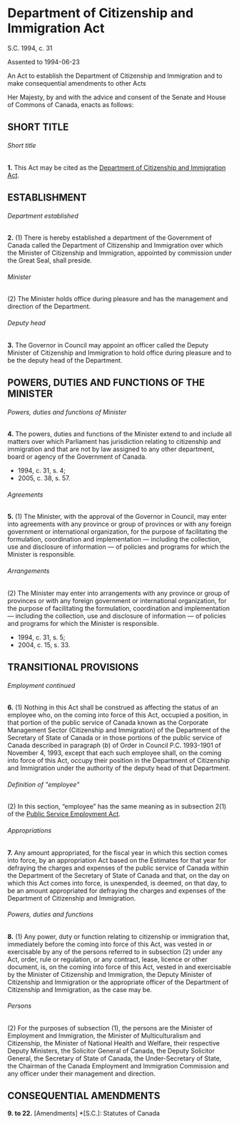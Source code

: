 # Department of Citizenship and Immigration Act

S.C. 1994, c. 31

Assented to 1994-06-23

An Act to establish the Department of Citizenship and Immigration and to make consequential amendments to other Acts

Her Majesty, by and with the advice and consent of the Senate and House of Commons of Canada, enacts as follows:

## SHORT TITLE

###### Short title

**1.** This Act may be cited as the [Department of Citizenship and Immigration Act](/canada/eng/acts/C/C-29.4.md).

## ESTABLISHMENT

###### Department established

**2.** (1) There is hereby established a department of the Government of Canada called the Department of Citizenship and Immigration over which the Minister of Citizenship and Immigration, appointed by commission under the Great Seal, shall preside.

###### Minister

(2) The Minister holds office during pleasure and has the management and direction of the Department.

###### Deputy head

**3.** The Governor in Council may appoint an officer called the Deputy Minister of Citizenship and Immigration to hold office during pleasure and to be the deputy head of the Department.

## POWERS, DUTIES AND FUNCTIONS OF THE MINISTER

###### Powers, duties and functions of Minister

**4.** The powers, duties and functions of the Minister extend to and include all matters over which Parliament has jurisdiction relating to citizenship and immigration and that are not by law assigned to any other department, board or agency of the Government of Canada.

  * 1994, c. 31, s. 4;
  * 2005, c. 38, s. 57.

###### Agreements

**5.** (1) The Minister, with the approval of the Governor in Council, may enter into agreements with any province or group of provinces or with any foreign government or international organization, for the purpose of facilitating the formulation, coordination and implementation — including the collection, use and disclosure of information — of policies and programs for which the Minister is responsible.

###### Arrangements

(2) The Minister may enter into arrangements with any province or group of provinces or with any foreign government or international organization, for the purpose of facilitating the formulation, coordination and implementation — including the collection, use and disclosure of information — of policies and programs for which the Minister is responsible.

  * 1994, c. 31, s. 5;
  * 2004, c. 15, s. 33.

## TRANSITIONAL PROVISIONS

###### Employment continued

**6.** (1) Nothing in this Act shall be construed as affecting the status of an employee who, on the coming into force of this Act, occupied a position, in that portion of the public service of Canada known as the Corporate Management Sector (Citizenship and Immigration) of the Department of the Secretary of State of Canada or in those portions of the public service of Canada described in paragraph (_b_) of Order in Council P.C. 1993-1901 of November 4, 1993, except that each such employee shall, on the coming into force of this Act, occupy their position in the Department of Citizenship and Immigration under the authority of the deputy head of that Department.

###### Definition of "employee"

(2) In this section, “employee” has the same meaning as in subsection 2(1) of the [Public Service Employment Act](/canada/eng/acts/P/P-33.01.md).

###### Appropriations

**7.** Any amount appropriated, for the fiscal year in which this section comes into force, by an appropriation Act based on the Estimates for that year for defraying the charges and expenses of the public service of Canada within the Department of the Secretary of State of Canada and that, on the day on which this Act comes into force, is unexpended, is deemed, on that day, to be an amount appropriated for defraying the charges and expenses of the Department of Citizenship and Immigration.

###### Powers, duties and functions

**8.** (1) Any power, duty or function relating to citizenship or immigration that, immediately before the coming into force of this Act, was vested in or exercisable by any of the persons referred to in subsection (2) under any Act, order, rule or regulation, or any contract, lease, licence or other document, is, on the coming into force of this Act, vested in and exercisable by the Minister of Citizenship and Immigration, the Deputy Minister of Citizenship and Immigration or the appropriate officer of the Department of Citizenship and Immigration, as the case may be.

###### Persons

(2) For the purposes of subsection (1), the persons are the Minister of Employment and Immigration, the Minister of Multiculturalism and Citizenship, the Minister of National Health and Welfare, their respective Deputy Ministers, the Solicitor General of Canada, the Deputy Solicitor General, the Secretary of State of Canada, the Under-Secretary of State, the Chairman of the Canada Employment and Immigration Commission and any officer under their management and direction.

## CONSEQUENTIAL AMENDMENTS

**9\. to 22.** [Amendments]
  *[S.C.]: Statutes of Canada
